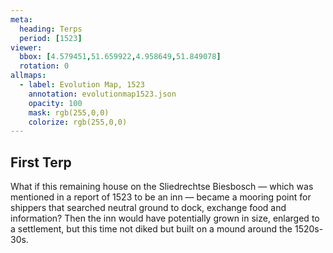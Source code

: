 ```yaml
---
meta:
  heading: Terps
  period: [1523]
viewer:
  bbox: [4.579451,51.659922,4.958649,51.849078]
  rotation: 0
allmaps:
  - label: Evolution Map, 1523
    annotation: evolutionmap1523.json
    opacity: 100
    mask: rgb(255,0,0)
    colorize: rgb(255,0,0)
---
```


## First Terp

What if this remaining house on the Sliedrechtse Biesbosch — which was mentioned in a report of 1523 to be an inn — became a mooring point for shippers that searched neutral ground to dock, exchange food and information? Then the inn would have potentially grown in size, enlarged to a settlement, but this time not diked but built on a mound around the 1520s-30s.
